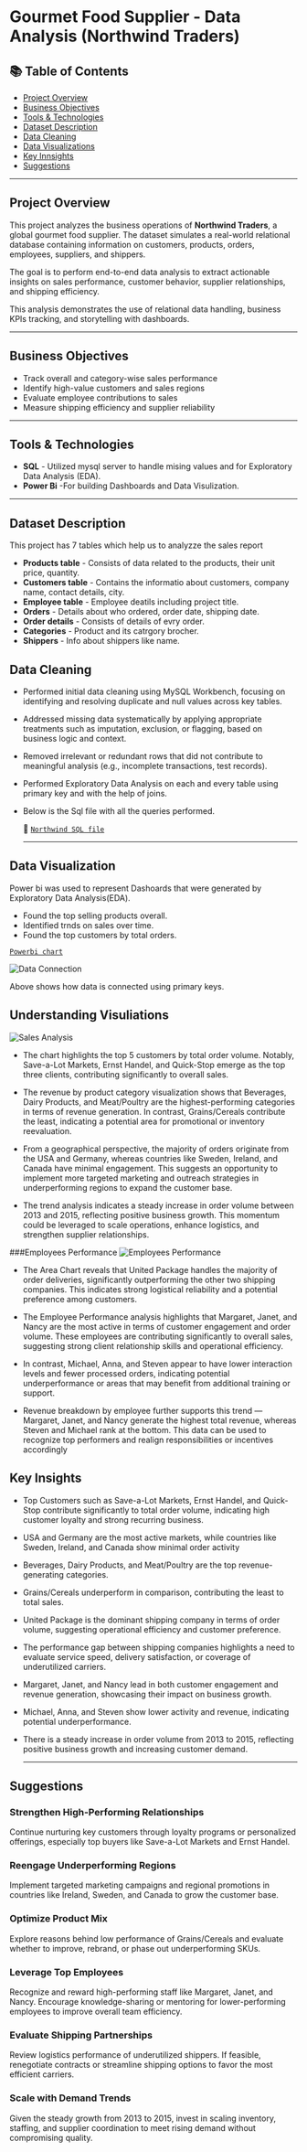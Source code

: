 # Gourmet Food Supplier - Data Analysis (Northwind Traders)

## 📚 Table of Contents
- [Project Overview](#project-overview)
- [Business Objectives](#business-objectives)
- [Tools & Technologies](#tools--technologies)
- [Dataset Description](#dataset-description)
- [Data Cleaning](#data-cleaning)
- [Data Visualizations](#data-visualization)
- [Key Innsights](#key-insights)
- [Suggestions](#suggestions)

---

## Project Overview

This project analyzes the business operations of **Northwind Traders**, a global gourmet food supplier. The dataset simulates a real-world relational database containing information on customers, products, orders, employees, suppliers, and shippers.

The goal is to perform end-to-end data analysis to extract actionable insights on sales performance, customer behavior, supplier relationships, and shipping efficiency.

This analysis demonstrates the use of relational data handling, business KPIs tracking, and storytelling with dashboards.

---

## Business Objectives

- Track overall and category-wise sales performance
- Identify high-value customers and sales regions
- Evaluate employee contributions to sales
- Measure shipping efficiency and supplier reliability

---

## Tools & Technologies
- **SQL**      - Utilized mysql server to handle mising values and for Exploratory Data Analysis (EDA).
- **Power Bi** -For building Dashboards and Data Visulization.

---

## Dataset Description

This project has 7 tables which help us to analyzze the sales report

- **Products table**  - Consists of data related to the products, their unit price, quantity.
- **Customers table** - Contains the informatio about customers, company name, contact details, city.
- **Employee table**  - Employee deatils including project title.
- **Orders**  - Details about who ordered, order date, shipping date.
- **Order details** - Consists of details of evry order.
- **Categories** - Product and its catrgory brocher.
- **Shippers** - Info about shippers like name.

## Data Cleaning

- Performed initial data cleaning using MySQL Workbench, focusing on identifying and resolving duplicate and null values across key tables.

- Addressed missing data systematically by applying appropriate treatments such as imputation, exclusion, or flagging, based on business logic and context.

- Removed irrelevant or redundant rows that did not contribute to meaningful analysis (e.g., incomplete transactions, test records).

- Performed Exploratory Data Analysis on each and every table using primary key and with the help of joins.
- Below is the Sql file with all the queries performed.

  🔗 [`Northwind SQL file`](northwind.sql)

  ---

## Data Visualization

Power bi was used to represent Dashoards that were generated by Exploratory Data Analysis(EDA).
- Found the top selling products overall.
- Identified trnds on sales over time.
- Found the top customers by total orders.

 [`Powerbi chart`](northwind.pbix)

![`Data Connection`](https://github.com/Danish-ud/Gourmet-Food-Supplier-Sales-Analysis/blob/main/Power%20bi%20Image/Data%20Connection.png)

Above shows how data is connected using primary keys.

## Understanding Visuliations

![`Sales Analysis`](https://github.com/Danish-ud/Gourmet-Food-Supplier-Sales-Analysis/blob/main/Power%20bi%20Image/Sales%20Analysis.png)

- The chart highlights the top 5 customers by total order volume. Notably, Save-a-Lot Markets, Ernst Handel, and Quick-Stop emerge as the top three clients, contributing significantly to overall sales.

- The revenue by product category visualization shows that Beverages, Dairy Products, and Meat/Poultry are the highest-performing categories in terms of revenue generation. In contrast, Grains/Cereals contribute the least, indicating a potential area for promotional or inventory reevaluation.

- From a geographical perspective, the majority of orders originate from the USA and Germany, whereas countries like Sweden, Ireland, and Canada have minimal engagement. This suggests an opportunity to implement more targeted marketing and outreach strategies in underperforming regions to expand the customer base.

- The trend analysis indicates a steady increase in order volume between 2013 and 2015, reflecting positive business growth. This momentum could be leveraged to scale operations, enhance logistics, and strengthen supplier relationships.

###Employees Performance
![`Employees Performance`](https://github.com/Danish-ud/Gourmet-Food-Supplier-Sales-Analysis/blob/main/Power%20bi%20Image/Employees%20Performance.png)

- The Area Chart reveals that United Package handles the majority of order deliveries, significantly outperforming the other two shipping companies. This indicates strong logistical reliability and a potential preference among customers.

- The Employee Performance analysis highlights that Margaret, Janet, and Nancy are the most active in terms of customer engagement and order volume. These employees are contributing significantly to overall sales, suggesting strong client relationship skills and operational efficiency.

- In contrast, Michael, Anna, and Steven appear to have lower interaction levels and fewer processed orders, indicating potential underperformance or areas that may benefit from additional training or support.

- Revenue breakdown by employee further supports this trend — Margaret, Janet, and Nancy generate the highest total revenue, whereas Steven and Michael rank at the bottom. This data can be used to recognize top performers and realign responsibilities or incentives accordingly

## Key Insights
- Top Customers such as Save-a-Lot Markets, Ernst Handel, and Quick-Stop contribute significantly to total order volume, indicating high customer loyalty and strong recurring business.

- USA and Germany are the most active markets, while countries like Sweden, Ireland, and Canada show minimal order activity

- Beverages, Dairy Products, and Meat/Poultry are the top revenue-generating categories.

- Grains/Cereals underperform in comparison, contributing the least to total sales.

- United Package is the dominant shipping company in terms of order volume, suggesting operational efficiency and customer preference.

- The performance gap between shipping companies highlights a need to evaluate service speed, delivery satisfaction, or coverage of underutilized carriers.

- Margaret, Janet, and Nancy lead in both customer engagement and revenue generation, showcasing their impact on business growth.

- Michael, Anna, and Steven show lower activity and revenue, indicating potential underperformance.

- There is a steady increase in order volume from 2013 to 2015, reflecting positive business growth and increasing customer demand.

  ---
## Suggestions
  ### Strengthen High-Performing Relationships
  Continue nurturing key customers through loyalty programs or personalized offerings, especially top buyers like Save-a-Lot Markets and Ernst Handel.

  ### Reengage Underperforming Regions
  Implement targeted marketing campaigns and regional promotions in countries like Ireland, Sweden, and Canada to grow the customer base.

  ### Optimize Product Mix
  Explore reasons behind low performance of Grains/Cereals and evaluate whether to improve, rebrand, or phase out underperforming SKUs.

  ### Leverage Top Employees
  Recognize and reward high-performing staff like Margaret, Janet, and Nancy. Encourage knowledge-sharing or mentoring for lower-performing employees to improve overall team efficiency.

  ### Evaluate Shipping Partnerships
  Review logistics performance of underutilized shippers. If feasible, renegotiate contracts or streamline shipping options to favor the most efficient carriers.

  ### Scale with Demand Trends
  Given the steady growth from 2013 to 2015, invest in scaling inventory, staffing, and supplier coordination to meet rising demand without compromising quality.
